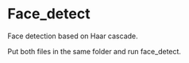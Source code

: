 # Face_detect

Face detection based on Haar cascade.

Put both files in the same folder and run face_detect.
